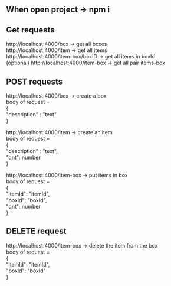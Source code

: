 ## When open project -> npm i

## Get requests

http://localhost:4000/box -> get all boxes <br>
http://localhost:4000/item -> get all items <br>
http://localhost:4000/item-box/boxID -> get all items in boxId <br>
(optional) http://localhost:4000/item-box -> get all pair items-box <br>

## POST requests

http://localhost:4000/box -> create a box <br>
body of request = <br>
{ <br>
  "description" : "text" <br>
} <br>

http://localhost:4000/item -> create an item <br>
body of request = <br>
{ <br>
  "description" : "text", <br>
  "qnt": number <br>
} <br>

http://localhost:4000/item-box -> put items in box <br>
body of request = <br>
{ <br>
  "itemId": "itemId", <br>
  "boxId": "boxId", <br>
  "qnt": number <br>
} <br>

## DELETE request <br>

http://localhost:4000/item-box -> delete the item from the box <br>
body of request = <br>
{ <br>
  "itemId": "itemId", <br>
  "boxId": "boxId" <br>
} <br>

